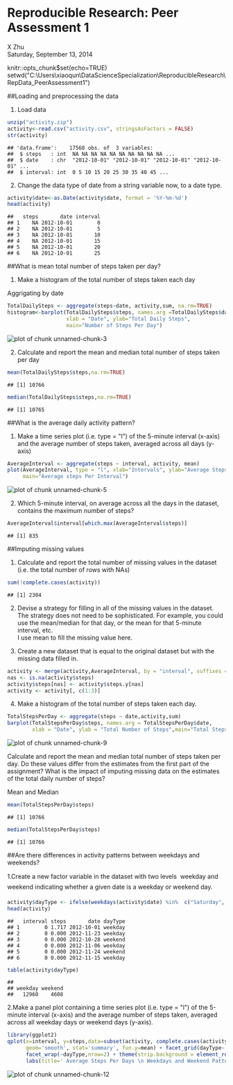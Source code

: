 # Reproducible Research: Peer Assessment 1
X Zhu  
Saturday, September 13, 2014  

knitr::opts_chunk$set(echo=TRUE)  
setwd("C:\\Users\\xiaoqun\\DataScienceSpecialization\\ReproducibleResearch\\RepData_PeerAssessment1")

##Loading and preprocessing the data
1. Load data

```r
unzip("activity.zip")
activity<-read.csv("activity.csv", stringsAsFactors = FALSE)
str(activity)
```

```
## 'data.frame':	17568 obs. of  3 variables:
##  $ steps   : int  NA NA NA NA NA NA NA NA NA NA ...
##  $ date    : chr  "2012-10-01" "2012-10-01" "2012-10-01" "2012-10-01" ...
##  $ interval: int  0 5 10 15 20 25 30 35 40 45 ...
```
2. Change the data type of date from a string variable now, to a date type.

```r
activity$date<-as.Date(activity$date, format = '%Y-%m-%d')
head(activity)
```

```
##   steps       date interval
## 1    NA 2012-10-01        0
## 2    NA 2012-10-01        5
## 3    NA 2012-10-01       10
## 4    NA 2012-10-01       15
## 5    NA 2012-10-01       20
## 6    NA 2012-10-01       25
```

##What is mean total number of steps taken per day?
1. Make a histogram of the total number of steps taken each day

Aggrigating by date

```r
TotalDailySteps <- aggregate(steps~date, activity,sum, na.rm=TRUE)
histogram<-barplot(TotalDailySteps$steps, names.arg =TotalDailySteps$date, 
                   xlab = "Date", ylab="Total Daily Steps", 
                   main="Number of Steps Per Day")
```

![plot of chunk unnamed-chunk-3](./PA1_template_files/figure-html/unnamed-chunk-3.png) 

2. Calculate and report the mean and median total number of steps taken per day

```r
mean(TotalDailySteps$steps,na.rm=TRUE)
```

```
## [1] 10766
```

```r
median(TotalDailySteps$steps,na.rm=TRUE)
```

```
## [1] 10765
```

##What is the average daily activity pattern?
1. Make a time series plot (i.e. type = "l") of the 5-minute interval (x-axis) and the average number of steps taken, averaged across all days (y-axis)

```r
AverageInterval <- aggregate(steps ~ interval, activity, mean)
plot(AverageInterval, type = "l", xlab="Intervals", ylab="Average Steps Per Interval", 
     main="Average steps Per Interval")
```

![plot of chunk unnamed-chunk-5](./PA1_template_files/figure-html/unnamed-chunk-5.png) 

2. Which 5-minute interval, on average across all the days in the dataset, contains the maximum number of steps?

```r
AverageInterval$interval[which.max(AverageInterval$steps)]
```

```
## [1] 835
```

##Imputing missing values
1. Calculate and report the total number of missing values in the dataset (i.e. the total number of rows with NAs)

```r
sum(!complete.cases(activity))
```

```
## [1] 2304
```

2. Devise a strategy for filling in all of the missing values in the dataset. The strategy does not need to be sophisticated. For example, you could use the mean/median for that day, or the mean for that 5-minute interval, etc.  
I use mean to fill the missing value here.

3. Create a new dataset that is equal to the original dataset but with the missing data filled in.

```r
activity <- merge(activity,AverageInterval, by = "interval", suffixes = c("", ".y"))
nas <- is.na(activity$steps)
activity$steps[nas] <- activity$steps.y[nas]
activity <- activity[, c(1:3)]
```

4. Make a histogram of the total number of steps taken each day.

```r
TotalStepsPerDay <- aggregate(steps ~ date,activity,sum)
barplot(TotalStepsPerDay$steps, names.arg = TotalStepsPerDay$date, 
        xlab = "Date", ylab = "Total Number of Steps",main="Total Steps Per Day")
```

![plot of chunk unnamed-chunk-9](./PA1_template_files/figure-html/unnamed-chunk-9.png) 

Calculate and report the mean and median total number of steps taken per day. Do these values differ from the estimates from the first part of the assignment? What is the impact of imputing missing data on the estimates of the total daily number of steps?

Mean and Median

```r
mean(TotalStepsPerDay$steps)
```

```
## [1] 10766
```

```r
median(TotalStepsPerDay$steps)
```

```
## [1] 10766
```


##Are there differences in activity patterns between weekdays and weekends?

1.Create a new factor variable in the dataset with two levels  weekday and weekend indicating whether a given date is a weekday or weekend day.

```r
activity$dayType <- ifelse(weekdays(activity$date) %in%  c("Saturday", "Sunday"),'weekend','weekday')
head(activity)
```

```
##   interval steps       date dayType
## 1        0 1.717 2012-10-01 weekday
## 2        0 0.000 2012-11-23 weekday
## 3        0 0.000 2012-10-28 weekend
## 4        0 0.000 2012-11-06 weekday
## 5        0 0.000 2012-11-24 weekend
## 6        0 0.000 2012-11-15 weekday
```

```r
table(activity$dayType)
```

```
## 
## weekday weekend 
##   12960    4608
```

2.Make a panel plot containing a time series plot (i.e. type = "l") of the 5-minute interval (x-axis) and the average number of steps taken, averaged across all weekday days or weekend days (y-axis). 

```r
library(ggplot2)
qplot(x=interval, y=steps,data=subset(activity, complete.cases(activity)),
      geom='smooth', stat='summary', fun.y=mean) + facet_grid(dayType~.) + 
      facet_wrap(~dayType,nrow=2) + theme(strip.background = element_rect(fill="#ffe5cc")) + 
      labs(title=' Average Steps Per Days \n Weekdays and Weekend Patterns')
```

![plot of chunk unnamed-chunk-12](./PA1_template_files/figure-html/unnamed-chunk-12.png) 
